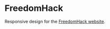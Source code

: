 FreedomHack
===========

Responsive design for the [FreedomHack website](http://www.freedomhack.in/).
